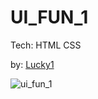 
# UI_FUN_1

Tech: HTML CSS

by: [Lucky1](https://github.com/luckymogale64)


![ui_fun_1](./img/ui_fun_1.png)
